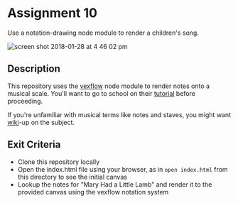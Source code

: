 # Assignment 10
Use a notation-drawing node module to render a children's song.


![screen shot 2018-01-28 at 4 46 02 pm](https://user-images.githubusercontent.com/15971213/35489367-ca172516-044a-11e8-896a-2877247aadd8.png)

## Description
This repository uses the [vexflow](https://www.npmjs.com/package/vexflow) node module to render notes onto a musical scale. You'll want to go to school on their [tutorial](https://github.com/0xfe/vexflow/wiki/The-VexFlow-Tutorial) before proceeding.

If you're unfamiliar with musical terms like notes and staves, you might want [wiki](https://en.wikipedia.org/wiki/Staff_(music))-up on the subject.

## Exit Criteria

* Clone this repository locally
* Open the index.html file using your browser, as in `open index.html` from this directory to see the initial canvas
* Lookup the notes for "Mary Had a Little Lamb" and render it to the provided canvas using the vexflow notation system

